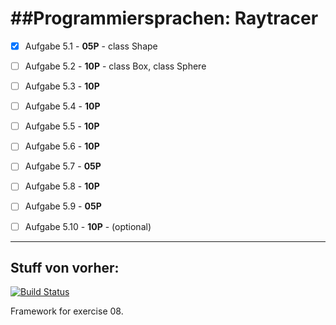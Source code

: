 ##Programmiersprachen: Raytracer
=================================


- [x] Aufgabe 5.1 - **05P** - class Shape
- [ ] Aufgabe 5.2 - **10P** - class Box, class Sphere
- [ ] Aufgabe 5.3 - **10P**
- [ ] Aufgabe 5.4 - **10P**
- [ ] Aufgabe 5.5 - **10P**
- [ ] Aufgabe 5.6 - **10P**
- [ ] Aufgabe 5.7 - **05P**
- [ ] Aufgabe 5.8 - **10P**
- [ ] Aufgabe 5.9 - **05P**
- [ ] Aufgabe 5.10 - **10P** - (optional)


------------------------
Stuff von vorher:
------------------------

[![Build Status](https://secure.travis-ci.org/vrsys/programmiersprachen-raytracer.png)](http://travis-ci.org/vrsys/programmiersprachen-raytracer)

Framework for exercise 08.
